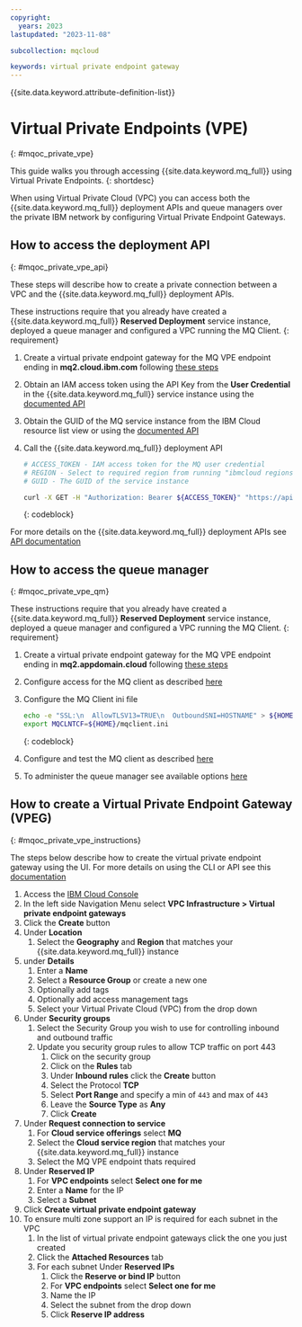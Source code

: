 ```yaml
---
copyright:
  years: 2023
lastupdated: "2023-11-08"

subcollection: mqcloud

keywords: virtual private endpoint gateway
---
```


{{site.data.keyword.attribute-definition-list}}

# Virtual Private Endpoints (VPE)
{: #mqoc_private_vpe}

This guide walks you through accessing {{site.data.keyword.mq_full}} using Virtual Private Endpoints.
{: shortdesc}

When using Virtual Private Cloud (VPC) you can access both the {{site.data.keyword.mq_full}} deployment APIs and queue managers over the private IBM network by configuring Virtual Private Endpoint Gateways.

## How to access the deployment API
{: #mqoc_private_vpe_api}

These steps will describe how to create a private connection between a VPC and the {{site.data.keyword.mq_full}} deployment APIs.

These instructions require that you already have created a {{site.data.keyword.mq_full}} **Reserved Deployment** service instance, deployed a queue manager and configured a VPC running the MQ Client.
{: requirement}

1. Create a virtual private endpoint gateway for the MQ VPE endpoint ending in **mq2.cloud.ibm.com** following [these steps](#mqoc_private_vpe_instructions)
1. Obtain an IAM access token using the API Key from the **User Credential** in the {{site.data.keyword.mq_full}} service instance using the [documented API](https://cloud.ibm.com/apidocs/iam-identity-token-api#gettoken-apikey)
1. Obtain the GUID of the MQ service instance from the IBM Cloud resource list view or using the [documented API](https://cloud.ibm.com/apidocs/resource-controller/resource-controller#list-resource-instances)
1. Call the {{site.data.keyword.mq_full}} deployment API

    ```sh
    # ACCESS_TOKEN - IAM access token for the MQ user credential
    # REGION - Select to required region from running "ibmcloud regions"
    # GUID - The GUID of the service instance

    curl -X GET -H "Authorization: Bearer ${ACCESS_TOKEN}" "https://api.private.${REGION}.mq2.cloud.ibm.com/v1/${GUID}/options"
    ```
    {: codeblock}

For more details on the {{site.data.keyword.mq_full}} deployment APIs see [API documentation](https://cloud.ibm.com/apidocs/mq-on-cloud)

## How to access the queue manager
{: #mqoc_private_vpe_qm}

These instructions require that you already have created a {{site.data.keyword.mq_full}} **Reserved Deployment** service instance, deployed a queue manager and configured a VPC running the MQ Client.
{: requirement}

1. Create a virtual private endpoint gateway for the MQ VPE endpoint ending in **mq2.appdomain.cloud** following [these steps](#mqoc_private_vpe_instructions)
1. Configure access for the MQ client as described [here](https://cloud.ibm.com/docs/mqcloud?topic=mqcloud-mqoc_configure_app_qm_access)
1. Configure the MQ Client ini file
    
    ```sh
    echo -e "SSL:\n  AllowTLSV13=TRUE\n  OutboundSNI=HOSTNAME" > ${HOME}/mqclient.ini
    export MQCLNTCF=${HOME}/mqclient.ini
    ```
    {: codeblock}

1. Configure and test the MQ client as described [here](https://cloud.ibm.com/docs/mqcloud?topic=mqcloud-mqoc_connect_app_qm)
1. To administer the queue manager see available options [here](https://cloud.ibm.com/docs/mqcloud?topic=mqcloud-mqoc_admin_qm)


## How to create a Virtual Private Endpoint Gateway (VPEG)
{: #mqoc_private_vpe_instructions}

The steps below describe how to create the virtual private endpoint gateway using the UI.  For more details on using the CLI or API see this [documentation](https://cloud.ibm.com/docs/vpc?topic=vpc-ordering-endpoint-gateway&interface=api)

1. Access the [IBM Cloud Console](https://cloud.ibm.com)
1. In the left side Navigation Menu select **VPC Infrastructure > Virtual private endpoint gateways**
1. Click the **Create** button
1. Under **Location**
    1. Select the **Geography** and **Region** that matches your {{site.data.keyword.mq_full}} instance
1. under **Details**
    1. Enter a **Name**
    1. Select a **Resource Group** or create a new one
    1. Optionally add tags
    1. Optionally add access management tags
    1. Select your Virtual Private Cloud (VPC) from the drop down
1. Under **Security groups**
    1. Select the Security Group you wish to use for controlling inbound and outbound traffic
    1. Update you security group rules to allow TCP traffic on port 443
        1. Click on the security group
        1. Click on the **Rules** tab
        1. Under **Inbound rules** click the **Create** button
        1. Select the Protocol **TCP**
        1. Select **Port Range** and specify a min of `443` and max of `443`
        1. Leave the **Source Type** as **Any**
        1. Click **Create**
1. Under **Request connection to service**
    1. For **Cloud service offerings** select **MQ**
    1. Select the **Cloud service region** that matches your {{site.data.keyword.mq_full}} instance
    1. Select the MQ VPE endpoint thats required
1. Under **Reserved IP**
    1. For **VPC endpoints** select **Select one for me**
    1. Enter a **Name** for the IP
    1. Select a **Subnet**
1. Click **Create virtual private endpoint gateway**
1. To ensure multi zone support an IP is required for each subnet in the VPC
    1. In the list of virtual private endpoint gateways click the one you just created
    1. Click the **Attached Resources** tab
    1. For each subnet Under **Reserved IPs**
        1. Click the **Reserve or bind IP** button
        1. For **VPC endpoints** select **Select one for me**
        1. Name the IP
        1. Select the subnet from the drop down
        1. Click **Reserve IP address**
